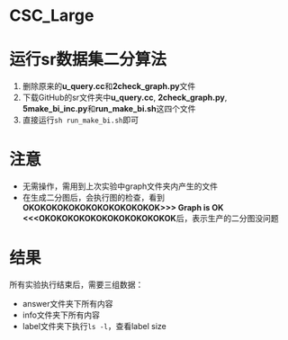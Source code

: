 # CSC_Large

# 运行sr数据集二分算法
1. 删除原来的**u_query.cc**和**2check_graph.py**文件
2. 下载GitHub的sr文件夹中**u_query.cc**, **2check_graph.py**, **5make_bi_inc.py**和**run_make_bi.sh**这四个文件
3. 直接运行`sh run_make_bi.sh`即可

# 注意
* 无需操作，需用到上次实验中graph文件夹内产生的文件
* 在生成二分图后，会执行图的检查，看到**OKOKOKOKOKOKOKOKOKOKOKOK>>> Graph is OK <<<OKOKOKOKOKOKOKOKOKOKOKOK**后，表示生产的二分图没问题

# 结果
所有实验执行结束后，需要三组数据：
* answer文件夹下所有内容
* info文件夹下所有内容
* label文件夹下执行`ls -l`，查看label size
